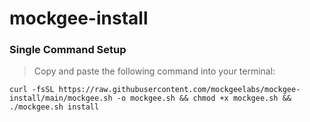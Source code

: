# mockgee-install

### Single Command Setup

> Copy and paste the following command into your terminal:



```console
curl -fsSL https://raw.githubusercontent.com/mockgeelabs/mockgee-install/main/mockgee.sh -o mockgee.sh && chmod +x mockgee.sh && ./mockgee.sh install
